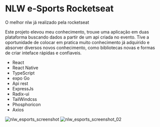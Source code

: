# NLW e-Sports Rocketseat
O melhor nlw já realizado pela rocketseat

Este projeto elevou meu conhecimento, trouxe uma aplicação em duas plataforma buscando dados a partir de um api criada no evento.
Tive a oportunidade de colocar em pratica muito conhecimento já adquirido e absorver diversos novos conhecimento, como bibliotecas novas e formas de criar inteface rápidas e confiaveis.

- React 
- React Native
- TypeScript
- expo Go
- Api rest
- ExpressJs
- Radix-ui
- TailWindcss
- Phosphoricon
- Axios

![nlw_esports_screenshot](https://user-images.githubusercontent.com/97841160/192099148-cb9440f1-752e-4e00-a48d-0611a6f1a872.png)
![nlw_esports_screenshot_02](https://user-images.githubusercontent.com/97841160/192099150-2eccd70c-556a-4162-a3f0-44f5d0a0394a.png)
